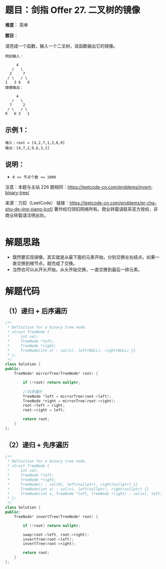 # 题目：剑指 Offer 27. 二叉树的镜像
**难度**： 简单

**题目**：

请完成一个函数，输入一个二叉树，该函数输出它的镜像。

```
例如输入：

     4
   /   \
  2     7
 / \   / \
1   3 6   9
镜像输出：

     4
   /   \
  7     2
 / \   / \
9   6 3   1
```



## 示例 1：

```
输入：root = [4,2,7,1,3,6,9]
输出：[4,7,2,9,6,3,1]
```



## 说明：

- `0 <= 节点个数 <= 1000`

注意：本题与主站 226 题相同：https://leetcode-cn.com/problems/invert-binary-tree/



来源：力扣（LeetCode）
链接：https://leetcode-cn.com/problems/er-cha-shu-de-jing-xiang-lcof/
著作权归领扣网络所有。商业转载请联系官方授权，非商业转载请注明出处。
<br>
<br>

# 解题思路

- 既然要实现镜像，其实就是从最下面的元素开始，分别交换左右结点，如果一直交换到根节点，就完成了交换。
- 当然也可以从开头开始，从头开始交换，一直交换到最后一排元素。

# 解题代码

## （1）递归 + 后序遍历




```cpp
/**
 * Definition for a binary tree node.
 * struct TreeNode {
 *     int val;
 *     TreeNode *left;
 *     TreeNode *right;
 *     TreeNode(int x) : val(x), left(NULL), right(NULL) {}
 * };
 */
class Solution {
public:
    TreeNode* mirrorTree(TreeNode* root) {

        if (!root) return nullptr;
        
        //后序遍历
        TreeNode *left = mirrorTree(root->left);
        TreeNode *right = mirrorTree(root->right);
        root->left = right;
        root->right = left;

        return root;
    }
};
```

## （2）递归 + 先序遍历



```cpp
/**
 * Definition for a binary tree node.
 * struct TreeNode {
 *     int val;
 *     TreeNode *left;
 *     TreeNode *right;
 *     TreeNode() : val(0), left(nullptr), right(nullptr) {}
 *     TreeNode(int x) : val(x), left(nullptr), right(nullptr) {}
 *     TreeNode(int x, TreeNode *left, TreeNode *right) : val(x), left(left), right(right) {}
 * };
 */
class Solution {
public:
    TreeNode* invertTree(TreeNode* root) {

        if (!root) return nullptr;

        swap(root->left, root->right);
        invertTree(root->left);
        invertTree(root->right);

        return root;
    }
};
```
